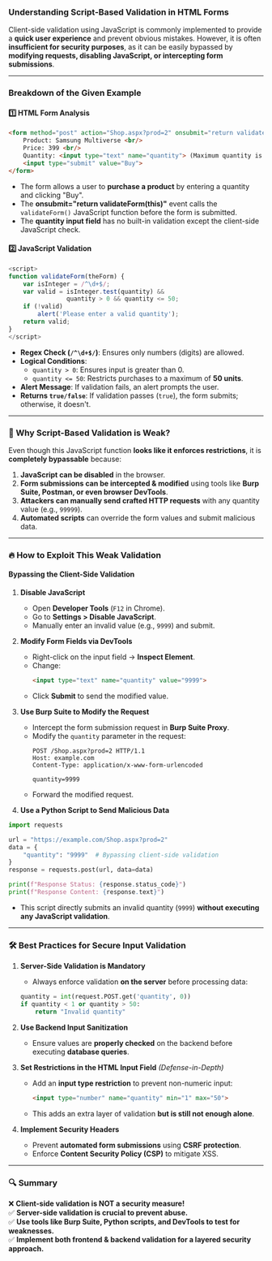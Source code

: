 ### **Understanding Script-Based Validation in HTML Forms**  

Client-side validation using JavaScript is commonly implemented to provide a **quick user experience** and prevent obvious mistakes. However, it is often **insufficient for security purposes**, as it can be easily bypassed by **modifying requests, disabling JavaScript, or intercepting form submissions**.  

---

### **Breakdown of the Given Example**  

#### **1️⃣ HTML Form Analysis**
```html
<form method="post" action="Shop.aspx?prod=2" onsubmit="return validateForm(this)">
    Product: Samsung Multiverse <br/>
    Price: 399 <br/>
    Quantity: <input type="text" name="quantity"> (Maximum quantity is 50) <br/>
    <input type="submit" value="Buy">
</form>
```
- The form allows a user to **purchase a product** by entering a quantity and clicking "Buy".
- The **onsubmit="return validateForm(this)"** event calls the `validateForm()` JavaScript function before the form is submitted.
- The **quantity input field** has no built-in validation except the client-side JavaScript check.

#### **2️⃣ JavaScript Validation**
```javascript
<script>
function validateForm(theForm) {
    var isInteger = /^\d+$/;
    var valid = isInteger.test(quantity) &&
                quantity > 0 && quantity <= 50;
    if (!valid)
        alert('Please enter a valid quantity');
    return valid;
}
</script>
```
- **Regex Check (`/^\d+$/`)**: Ensures only numbers (digits) are allowed.
- **Logical Conditions**:
  - `quantity > 0`: Ensures input is greater than 0.
  - `quantity <= 50`: Restricts purchases to a maximum of **50 units**.
- **Alert Message**: If validation fails, an alert prompts the user.
- **Returns `true/false`**: If validation passes (`true`), the form submits; otherwise, it doesn't.

---

### **🛑 Why Script-Based Validation is Weak?**
Even though this JavaScript function **looks like it enforces restrictions**, it is **completely bypassable** because:
1. **JavaScript can be disabled** in the browser.
2. **Form submissions can be intercepted & modified** using tools like **Burp Suite, Postman, or even browser DevTools**.
3. **Attackers can manually send crafted HTTP requests** with any quantity value (e.g., `99999`).
4. **Automated scripts** can override the form values and submit malicious data.

---

### **🔥 How to Exploit This Weak Validation**
#### **Bypassing the Client-Side Validation**
1. **Disable JavaScript**  
   - Open **Developer Tools** (`F12` in Chrome).
   - Go to **Settings > Disable JavaScript**.
   - Manually enter an invalid value (e.g., `9999`) and submit.

2. **Modify Form Fields via DevTools**
   - Right-click on the input field → **Inspect Element**.
   - Change:
     ```html
     <input type="text" name="quantity" value="9999">
     ```
   - Click **Submit** to send the modified value.

3. **Use Burp Suite to Modify the Request**
   - Intercept the form submission request in **Burp Suite Proxy**.
   - Modify the `quantity` parameter in the request:
     ```http
     POST /Shop.aspx?prod=2 HTTP/1.1
     Host: example.com
     Content-Type: application/x-www-form-urlencoded

     quantity=9999
     ```
   - Forward the modified request.

4. **Use a Python Script to Send Malicious Data**
```python
import requests

url = "https://example.com/Shop.aspx?prod=2"
data = {
    "quantity": "9999"  # Bypassing client-side validation
}
response = requests.post(url, data=data)

print(f"Response Status: {response.status_code}")
print(f"Response Content: {response.text}")
```
- This script directly submits an invalid quantity (`9999`) **without executing any JavaScript validation**.

---

### **🛠️ Best Practices for Secure Input Validation**
1. **Server-Side Validation is Mandatory**  
   - Always enforce validation **on the server** before processing data:
   ```python
   quantity = int(request.POST.get('quantity', 0))
   if quantity < 1 or quantity > 50:
       return "Invalid quantity"
   ```

2. **Use Backend Input Sanitization**  
   - Ensure values are **properly checked** on the backend before executing **database queries**.

3. **Set Restrictions in the HTML Input Field** *(Defense-in-Depth)*
   - Add an **input type restriction** to prevent non-numeric input:
     ```html
     <input type="number" name="quantity" min="1" max="50">
     ```
   - This adds an extra layer of validation **but is still not enough alone**.

4. **Implement Security Headers**  
   - Prevent **automated form submissions** using **CSRF protection**.
   - Enforce **Content Security Policy (CSP)** to mitigate XSS.

---

### **🔍 Summary**
❌ **Client-side validation is NOT a security measure!**  
✅ **Server-side validation is crucial to prevent abuse.**  
✅ **Use tools like Burp Suite, Python scripts, and DevTools to test for weaknesses.**  
✅ **Implement both frontend & backend validation for a layered security approach.**  
